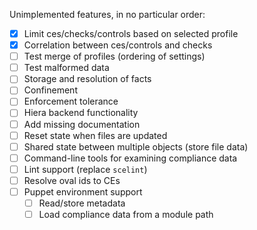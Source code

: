 Unimplemented features, in no particular order:

- [x] Limit ces/checks/controls based on selected profile
- [x] Correlation between ces/controls and checks
- [ ] Test merge of profiles (ordering of settings)
- [ ] Test malformed data
- [ ] Storage and resolution of facts
- [ ] Confinement
- [ ] Enforcement tolerance
- [ ] Hiera backend functionality
- [ ] Add missing documentation
- [ ] Reset state when files are updated
- [ ] Shared state between multiple objects (store file data)
- [ ] Command-line tools for examining compliance data
- [ ] Lint support (replace `scelint`)
- [ ] Resolve oval ids to CEs
- [ ] Puppet environment support
    - [ ] Read/store metadata
    - [ ] Load compliance data from a module path
